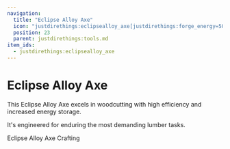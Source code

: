 ```yaml
---
navigation:
  title: "Eclipse Alloy Axe"
  icon: "justdirethings:eclipsealloy_axe[justdirethings:forge_energy=500000]"
  position: 23
  parent: justdirethings:tools.md
item_ids:
  - justdirethings:eclipsealloy_axe
---
```


# Eclipse Alloy Axe

This Eclipse Alloy Axe excels in woodcutting with high efficiency and increased energy storage. 

It's engineered for enduring the most demanding lumber tasks.

Eclipse Alloy Axe Crafting

<Recipe id="justdirethings:eclipsealloy_axe" />

